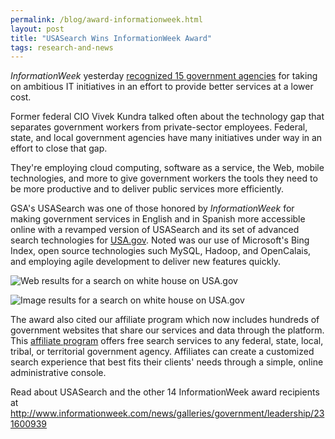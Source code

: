 ```yaml
---
permalink: /blog/award-informationweek.html
layout: post
title: "USASearch Wins InformationWeek Award"
tags: research-and-news
---
```


*InformationWeek* yesterday [recognized 15 government agencies](http://www.informationweek.com/news/galleries/government/leadership/231600939) for taking on ambitious IT initiatives in an effort to provide better services at a lower cost.

Former federal CIO Vivek Kundra talked often about the technology gap that separates government workers from private-sector employees. Federal, state, and local government agencies have many initiatives under way in an effort to close that gap.

They're employing cloud computing, software as a service, the Web, mobile technologies, and more to give government workers the tools they need to be more productive and to deliver public services more efficiently.

GSA's USASearch was one of those honored by *InformationWeek* for making government services in English and in Spanish more accessible online with a revamped version of USASearch and its set of advanced search technologies for [USA.gov](http://www.usa.gov/). Noted was our use of Microsoft's Bing Index, open source technologies such MySQL, Hadoop, and OpenCalais, and employing agile development to deliver new features quickly.

![Web results for a search on white house on USA.gov](https://9fddeb862c037f6d2190-f1564c64756a8cfee25b6b19953b1d23.ssl.cf2.rackcdn.com/tumblr_lrjk43Q2sP1qid15q.png)

![Image results for a search on white house on USA.gov](https://9fddeb862c037f6d2190-f1564c64756a8cfee25b6b19953b1d23.ssl.cf2.rackcdn.com/tumblr_lrjk5nzgYz1qid15q.png)

The award also cited our affiliate program which now includes hundreds of government websites that share our services and data through the platform. This [affiliate program](https://search.usa.gov/affiliates) offers free search services to any federal, state, local, tribal, or territorial government agency. Affiliates can create a customized search experience that best fits their clients' needs through a simple, online administrative console.

Read about USASearch and the other 14&#160;InformationWeek award recipients at <http://www.informationweek.com/news/galleries/government/leadership/231600939>